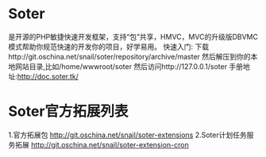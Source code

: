 # Soter
是开源的PHP敏捷快速开发框架，支持“包”共享，HMVC，MVC的升级版DBVMC模式帮助你规范快速的开发你的项目，好学易用。
快速入门:
下载http://git.oschina.net/snail/soter/repository/archive/master
然后解压到你的本地网站目录,比如/home/wwwroot/soter
然后访问http://127.0.0.1/soter
手册地址:http://doc.soter.tk/

# Soter官方拓展列表
1.官方拓展包
http://git.oschina.net/snail/soter-extensions
2.Soter计划任务服务拓展
http://git.oschina.net/snail/soter-extension-cron
